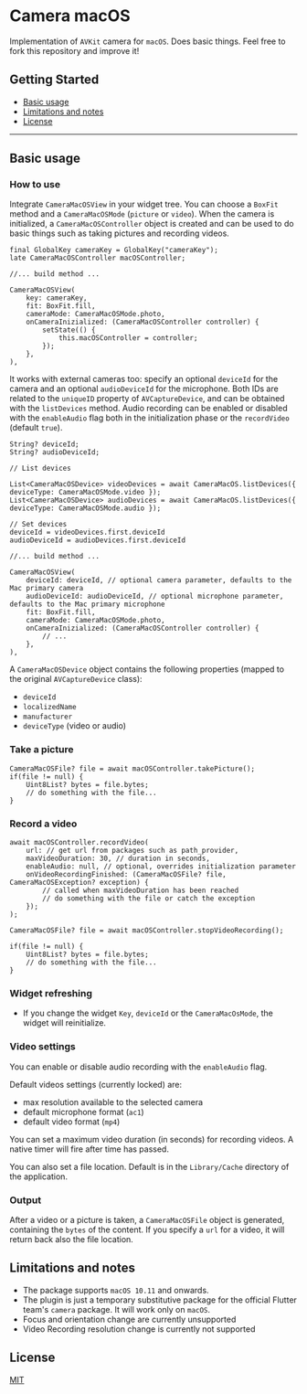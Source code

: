 # Camera macOS

Implementation of ```AVKit``` camera for ```macOS```.
Does basic things.
Feel free to fork this repository and improve it!

## Getting Started

- [Basic usage](#basic-usage)
- [Limitations and notes](#limitations-and-notes)
- [License](#license)

---

## Basic usage


### How to use ###
Integrate ```CameraMacOSView``` in your widget tree.
You can choose a ```BoxFit``` method and a ```CameraMacOSMode``` (```picture``` or ```video```).
When the camera is initialized, a ```CameraMacOSController``` object is created and can be used to do basic things such as taking pictures and recording videos.

```
final GlobalKey cameraKey = GlobalKey("cameraKey");
late CameraMacOSController macOSController;

//... build method ...

CameraMacOSView(
    key: cameraKey,
    fit: BoxFit.fill,
    cameraMode: CameraMacOSMode.photo,
    onCameraInizialized: (CameraMacOSController controller) {
        setState(() {
            this.macOSController = controller;
        });
    },
),
```

It works with external cameras too: specify an optional ```deviceId``` for the camera and an optional ```audioDeviceId``` for the microphone.
Both IDs are related to the ```uniqueID``` property of ```AVCaptureDevice```, and can be obtained with the ```listDevices``` method.
Audio recording can be enabled or disabled with the ```enableAudio``` flag both in the initialization phase or the ```recordVideo``` (default ```true```).

```
String? deviceId;
String? audioDeviceId;

// List devices

List<CameraMacOSDevice> videoDevices = await CameraMacOS.listDevices({ deviceType: CameraMacOSMode.video });
List<CameraMacOSDevice> audioDevices = await CameraMacOS.listDevices({ deviceType: CameraMacOSMode.audio });

// Set devices
deviceId = videoDevices.first.deviceId
audioDeviceId = audioDevices.first.deviceId

//... build method ...

CameraMacOSView(
    deviceId: deviceId, // optional camera parameter, defaults to the Mac primary camera
    audioDeviceId: audioDeviceId, // optional microphone parameter, defaults to the Mac primary microphone
    fit: BoxFit.fill,
    cameraMode: CameraMacOSMode.photo,
    onCameraInizialized: (CameraMacOSController controller) {
        // ...
    },
),
```

A ```CameraMacOSDevice``` object contains the following properties (mapped to the original ```AVCaptureDevice``` class):
- ```deviceId```
- ```localizedName```
- ```manufacturer```
- ```deviceType``` (video or audio)

### Take a picture ###
```
CameraMacOSFile? file = await macOSController.takePicture();
if(file != null) {
    Uint8List? bytes = file.bytes;
    // do something with the file...
}

```
### Record a video ###

```
await macOSController.recordVideo(
    url: // get url from packages such as path_provider,
    maxVideoDuration: 30, // duration in seconds,
    enableAudio: null, // optional, overrides initialization parameter
    onVideoRecordingFinished: (CameraMacOSFile? file, CameraMacOSException? exception) {
        // called when maxVideoDuration has been reached
        // do something with the file or catch the exception
    });
);

CameraMacOSFile? file = await macOSController.stopVideoRecording();

if(file != null) {
    Uint8List? bytes = file.bytes;
    // do something with the file...
}

```

### Widget refreshing ###
- If you change the widget ```Key```, ```deviceId```  or the ```CameraMacOsMode```, the widget will reinitialize.

### Video settings ###

You can enable or disable audio recording with the ```enableAudio``` flag.

Default videos settings (currently locked) are:
- max resolution available to the selected camera
- default microphone format (```ac1```)
- default video format (```mp4```)

You can set a maximum video duration (in seconds) for recording videos. 
A native timer will fire after time has passed.

You can also set a file location. Default is in the ```Library/Cache``` directory of the application.

### Output ###
After a video or a picture is taken, a ```CameraMacOSFile``` object is generated, containing the ```bytes``` of the content. If you specify a ```url``` for a video, it will return back also the file location.

## Limitations and notes

- The package supports ```macOS 10.11``` and onwards.
- The plugin is just a temporary substitutive package for the official Flutter team's ```camera``` package. It will work only on ```macOS```.
- Focus and orientation change are currently unsupported
- Video Recording resolution change is currently not supported

## License

[MIT](https://github.com/riccardo-lomazzi/webview_macos/blob/main/LICENSE)

